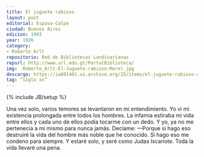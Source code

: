 ```yaml
---
title: El juguete rabioso
layout: post
editorial: Espasa-Calpe
ciudad: Buenos Aires
edicion: 1993
year: 1926
category:
- Roberto Arlt
repositorio: Red de Bibliotecas Landivarianas
repurl: http://www.url.edu.gt/PortalBiblioteca/
img:  Roberto_Arlt-El-Juguete-rabioso-Morel.jpg
descarga: https://ia601401.us.archive.org/25/items/el-juguete-rabioso-arlt/El_juguete.pdf
tag: “siglo xx”
---
```

{% include JB/setup %} 

Una vez solo, varios temores se levantaron en mi entendimiento.
Yo vi mi existencia prolongada entre todos los hombres. La infamia estiraba mi vida entre ellos y cada uno de ellos podía tocarme con un dedo. Y yo, ya no me pertenecía a mí mismo para nunca jamás.
Decíame:
—Porque si hago eso destruiré la vida del hombre más noble que he conocido.
Si hago eso me condeno para siempre.
Y estaré solo, y seré como Judas Iscariote.
Toda la vida llevaré una pena.
